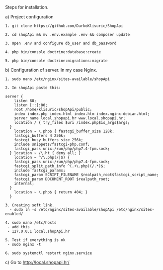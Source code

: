 Steps for installation.

a) Project configuration 

    1. git clone https://github.com/DarkoKlisuric/ShopApi
    
    2. cd shopApi && mv .env.example .env && composer update

    3. Open .env and configure db_user and db_password
    
    4. php bin/console doctrine:database:create
    
    5. php bin/console doctrine:migrations:migrate
   
b) Configuration of server. In my case Nginx. 
 
    1. sudo nano /etc/nginx/sites-available/shopApi
    
    2. In shopApi paste this: 
    
    server { 
        listen 80;
        listen [::]:80;
        root /home/klisuric/shopApi/public;
        index index.php index.html index.htm index.nginx-debian.html;
        server_name local.shopapi.hr www.local.shopapi.hr;
        location / { try_files $uri /index.php$is_args$args;
      }
        location ~ \.php$ { fastcgi_buffer_size 128k;
        fastcgi_buffers 4 256k;
        fastcgi_busy_buffers_size 256k;
        include snippets/fastcgi-php.conf;
        fastcgi_pass unix:/run/php/php7.4-fpm.sock;
      } location ~ /\.ht { deny all; }
        location ~ ^/\.php(/|$) { 
        fastcgi_pass unix:/run/php/php7.4-fpm.sock;
        fastcgi_split_path_info ^(.+\.php)(/.*)$;
        include fastcgi_params;
        fastcgi_param SCRIPT_FILENAME $realpath_root$fastcgi_script_name;
        fastcgi_param DOCUMENT_ROOT $realpath_root;
        internal; 
      }
        location ~ \.php$ { return 404; }
      }
    
    3. Creating soft link.
      - sudo ln -s /etc/nginx/sites-available/shopApi /etc/nginx/sites-enabled/
      
    4. sudo nano /etc/hosts 
     - add this
     - 127.0.0.1 local.shopApi.hr
    
    5. Test if everything is ok 
     - sudo nginx -t  
   
    6. sudo systemctl restart nginx.service

c) Go to http://local.shopapi.hr/